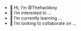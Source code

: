 - 👋 Hi, I’m @Thehackboy
- 👀 I’m interested in ...
- 🌱 I’m currently learning ...
- 💞️ I’m looking to collaborate on ...


<!---
Thehackboy/Thehackboy is a ✨ special ✨ repository because its `README.md` (this file) appears on your GitHub profile.
You can click the Preview link to take a look at your changes.
--->
